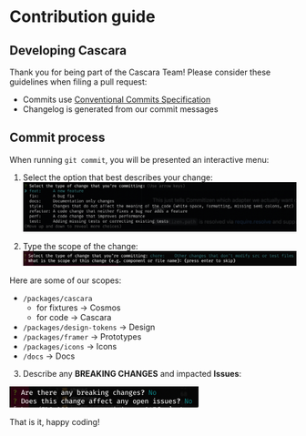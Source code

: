 # Contribution guide

## Developing Cascara

Thank you for being part of the Cascara Team!
Please consider these guidelines when filing a pull request:

- Commits use [Conventional Commits Specification](https://www.conventionalcommits.org/en/v1.0.0/)
- Changelog is generated from our commit messages

## Commit process

When running `git commit`, you will be presented an interactive menu:

1. Select the option that best describes your change:
   ![Commitizen menu](./.assets/commitizen-interactive-menu-01.png 'Interactive commit menu')

2. Type the scope of the change:
   ![Commitizen menu](./.assets/commitizen-interactive-menu-02.png 'Interactive commit menu')

Here are some of our scopes:

- `/packages/cascara`
  - for fixtures -> Cosmos
  - for code -> Cascara
- `/packages/design-tokens` -> Design
- `/packages/framer` -> Prototypes
- `/packages/icons` -> Icons
- `/docs` -> Docs

3. Describe any **BREAKING CHANGES** and impacted **Issues**:

![Commitizen menu](./.assets/commitizen-interactive-menu-03.png 'Interactive commit menu')

That is it, happy coding!
